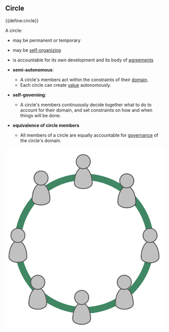## Circle

{{define:circle}}

A circle:

-   may be permanent or temporary
-   may be [self-organizing](glossary:self-organiziation)
-   is accountable for its own development and its body of [agreements](glossary:agreement)

-   **semi-autonomous**:
    -   A circle's members act within the constraints of their [domain](glossary:domain).
    -   Each circle can create [value](glossary:value) autonomously.
-   **self-governing**:
    -   A circle's members continuously decide together what to do to account for their domain, and set constraints on how and when things will be done.
-  **equivalence of circle members**
    -   All members of a circle are equally accountable for [governance](glossary:governance) of the circle's domain.

![All members of a circle are equally accountable for governance of the circle's domain](img/circle/circle.png)  
